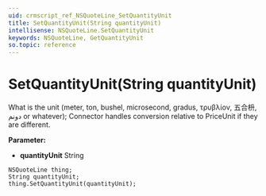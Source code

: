 ```yaml
---
uid: crmscript_ref_NSQuoteLine_SetQuantityUnit
title: SetQuantityUnit(String quantityUnit)
intellisense: NSQuoteLine.SetQuantityUnit
keywords: NSQuoteLine, GetQuantityUnit
so.topic: reference
---
```


# SetQuantityUnit(String quantityUnit)

What is the unit (meter, ton, bushel, microsecond, gradus, τρυβλίον, 五合枡, دونم or whatever); Connector handles conversion relative to PriceUnit if they are different.

**Parameter:** 
 - **quantityUnit** String

```crmscript
NSQuoteLine thing;
String quantityUnit;
thing.SetQuantityUnit(quantityUnit);
```

